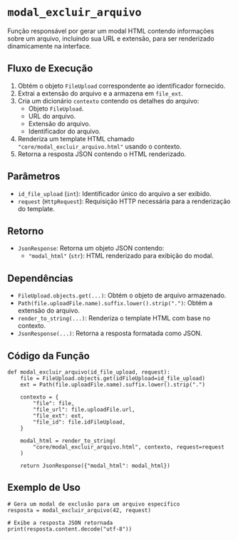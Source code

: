 # `modal_excluir_arquivo`

Função responsável por gerar um modal HTML contendo informações sobre um arquivo, incluindo sua URL e extensão, para ser renderizado dinamicamente na interface.

## Fluxo de Execução

1. Obtém o objeto `FileUpload` correspondente ao identificador fornecido.
2. Extrai a extensão do arquivo e a armazena em `file_ext`.
3. Cria um dicionário `contexto` contendo os detalhes do arquivo:
   - Objeto `FileUpload`.
   - URL do arquivo.
   - Extensão do arquivo.
   - Identificador do arquivo.
4. Renderiza um template HTML chamado `"core/modal_excluir_arquivo.html"` usando o contexto.
5. Retorna a resposta JSON contendo o HTML renderizado.

## Parâmetros

- `id_file_upload` (`int`): Identificador único do arquivo a ser exibido.
- `request` (`HttpRequest`): Requisição HTTP necessária para a renderização do template.

## Retorno

- `JsonResponse`: Retorna um objeto JSON contendo:
  - `"modal_html"` (`str`): HTML renderizado para exibição do modal.

## Dependências

- `FileUpload.objects.get(...)`: Obtém o objeto de arquivo armazenado.
- `Path(file.uploadFile.name).suffix.lower().strip(".")`: Obtém a extensão do arquivo.
- `render_to_string(...)`: Renderiza o template HTML com base no contexto.
- `JsonResponse(...)`: Retorna a resposta formatada como JSON.

## Código da Função

```{py3 linenums="1"}
def modal_excluir_arquivo(id_file_upload, request):
    file = FileUpload.objects.get(idFileUpload=id_file_upload)
    ext = Path(file.uploadFile.name).suffix.lower().strip(".")

    contexto = {
        "file": file,
        "file_url": file.uploadFile.url,
        "file_ext": ext,
        "file_id": file.idFileUpload,
    }

    modal_html = render_to_string(
        "core/modal_excluir_arquivo.html", contexto, request=request
    )

    return JsonResponse({"modal_html": modal_html})
```

## Exemplo de Uso

```{py3 linenums="1"}
# Gera um modal de exclusão para um arquivo específico
resposta = modal_excluir_arquivo(42, request)

# Exibe a resposta JSON retornada
print(resposta.content.decode("utf-8"))
```
